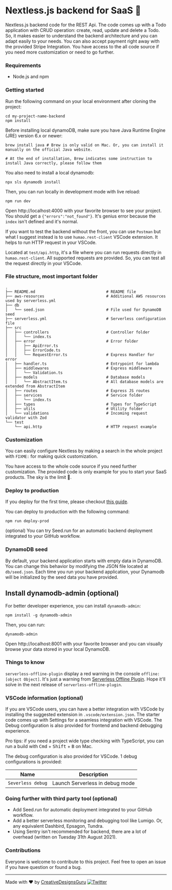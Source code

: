 # Nextless.js backend for SaaS 🚀

Nextless.js backend code for the REST Api. The code comes up with a Todo application with CRUD operation: create, read, update and delete a Todo. So, it makes easier to understand the backend architecture and you can adapt easily to your needs. You can also accept payment right away with the provided Stripe Integration. You have access to the all code source if you need more customization or need to go further.

### Requirements

- Node.js and npm

### Getting started

Run the following command on your local environment after cloning the project:

```
cd my-project-name-backend
npm install
```

Before installing local dynamoDB, make sure you have Java Runtime Engine (JRE) version 6.x or newer:

```
brew install java # Brew is only valid on Mac. Or, you can install it manually on the official Java website.

# At the end of installation, Brew indicates some instruction to install Java correctly, please follow them
```

You also need to install a local dynamodb:

```
npx sls dynamodb install
```

Then, you can run locally in development mode with live reload:

```
npm run dev
```

Open http://localhost:4000 with your favorite browser to see your project. You should get a `{"errors":"not_found"}`. It's genius error because the `index` isn't defined and it's normal.

If you want to test the backend without the front, you can use `Postman` but what I suggest instead is to use `humao.rest-client` VSCode extension. It helps to run HTTP request in your VSCode.

Located at `test/api.http`, it's a file where you can run requests directly in `humao.rest-client`. All supported requests are provided. So, you can test all the request directly in your VSCode.

### File structure, most important folder

```
.
├── README.md                               # README file
├── aws-resources                           # Additional AWS resources used by serverless.yml
├── db
│   └── seed.json                           # File used for DynamoDB seed
├── serverless.yml                          # Serverless configuration file
├── src
│   ├── controllers                         # Controller folder
│   │   └── index.ts
│   ├── error                               # Error folder
│   │   ├── ApiError.ts
│   │   ├── ErrorCode.ts
│   │   └── RequestError.ts                 # Express Handler for error
│   ├── handler.ts                          # Entrypoint for lambda
│   ├── middlewares                         # Express middleware
│   │   └── Validation.ts
│   ├── models                              # Database models
│   │   └── AbstractItem.ts                 # All database models are extended from AbstractItem
│   ├── routes                              # Express JS routes
│   ├── services                            # Service folder
│   │   └── index.ts
│   ├── types                               # Types for TypeScript
│   ├── utils                               # Utility folder
│   └── validations                         # Incoming request validator with Zod
└── test
    └── api.http                            # HTTP request example
```

### Customization

You can easily configure Nextless by making a search in the whole project with `FIXME:` for making quick customization.

You have access to the whole code source if you need further customization. The provided code is only example for you to start your SaaS products. The sky is the limit 🚀.

### Deploy to production

If you deploy for the first time, please checkout [this guide](https://github.com/Nextlessjs/Quick-Start/blob/main/PRODUCTION_DEPLOYMENT.md).

You can deploy to production with the following command:

```
npm run deploy-prod
```

(optional) You can try Seed.run for an automatic backend deployment integrated to your GitHub workflow.

### DynamoDB seed

By default, your backend application starts with empty data in DynamoDB. You can change this behavior by modifying the JSON file located at `db/seed.json`. Each time you run your backend application, your Dynamodb will be initialized by the seed data you have provided.

## Install dynamodb-admin (optional)

For better developer experience, you can install `dynamodb-admin`:

```
npm install -g dynamodb-admin
```

Then, you can run:

```
dynamodb-admin
```

Open http://localhost:8001 with your favorite browser and you can visually browse your data stored in your local DynamoDB.

### Things to know

`serverless-offline-plugin` display a red warning in the console `offline: [object Object]`. It's just a warning from [Serverless Offline Plugin](https://github.com/dherault/serverless-offline/blob/b39e8cf23592ad8bca568566e10c3db3469a951b/src/utils/getHttpApiCorsConfig.js). Hope it'll solve in the next release of `serverless-offline-plugin`.

### VSCode information (optional)

If you are VSCode users, you can have a better integration with VSCode by installing the suggested extension in `.vscode/extension.json`. The starter code comes up with Settings for a seamless integration with VSCode. The Debug configuration is also provided for frontend and backend debugging experience.

Pro tips: if you need a project wide type checking with TypeScript, you can run a build with <kbd>Cmd</kbd> + <kbd>Shift</kbd> + <kbd>B</kbd> on Mac.

The debug configuration is also provided for VSCode. 1 debug configurations is provided:

| Name | Description |
| --- | ----------- |
| `Severless debug` | Launch Serverless in debug mode |

### Going further with third party tool (optional)

- Add Seed.run for automatic deployment integrated to your GitHub workflow.
- Add a better serverless monitoring and debugging tool like Lumigo. Or, any equivalent Dashbird, Epsagon, Tundra.
- Using Sentry isn't recommended for backend, there are a lot of overhead (written on Tuesday 31th August 2021).

### Contributions

Everyone is welcome to contribute to this project. Feel free to open an issue if you have question or found a bug.

---

Made with ♥ by [CreativeDesignsGuru](https://creativedesignsguru.com) [![Twitter](https://img.shields.io/twitter/url/https/twitter.com/cloudposse.svg?style=social&label=Follow%20%40Ixartz)](https://twitter.com/ixartz)
